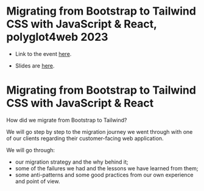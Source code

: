 # Migrating from Bootstrap to Tailwind CSS with JavaScript & React, polyglot4web 2023

- Link to the event [here](https://polyglot4dev.com/2023.html).

- Slides are [here](https://docs.google.com/presentation/d/1mTNWZGZgdo99GHzVsThsMK4lSfkDsvZUckQ_LGeaCT4/edit).

# Migrating from Bootstrap to Tailwind CSS with JavaScript & React

How did we migrate from Bootstrap to Tailwind?

We will go step by step to the migration journey we went through with one of our clients regarding their customer-facing web application.

We will go through:

- our migration strategy and the why behind it;
- some of the failures we had and the lessons we have learned from them;
- some anti-patterns and some good practices from our own experience and point of view.
